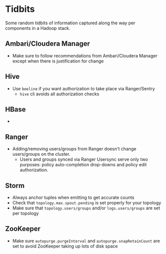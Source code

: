 # Tidbits
Some random tidbits of information captured along the way per components in a Hadoop stack.

## Ambari/Cloudera Manager
* Make sure to follow recommendations from Ambari/Cloudera Manager except when there is justification for change

## Hive
* Use `beeline` if you want authorization to take place via Ranger/Sentry
  * `hive` cli avoids all authorization checks

## HBase
*  

## Ranger
* Adding/removing users/groups from Ranger doesn't change users/groups on the cluster.
  * Users and groups synced via Ranger Usersync serve only two purposes: policy auto-completion drop-downs and policy edit authorization. 

## Storm
* Always anchor tuples when emitting to get accurate counts
* Check that `topology.max.spout.pending` is set properly for your topology
* Make sure that `topology.users/groups` and/or `logs.users/groups` are set per topology

## ZooKeeper
* Make sure `autopurge.purgeInterval` and `autopurge.snapRetainCount` are set to avoid ZooKeeper taking up lots of disk space